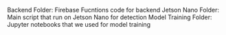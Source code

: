 Backend Folder: Firebase Fucntions code for backend
Jetson Nano Folder: Main script that run on Jetson Nano for detection
Model Training Folder: Jupyter notebooks that we used for model training
